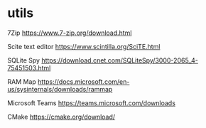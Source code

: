 # utils

7Zip
https://www.7-zip.org/download.html

Scite text editor
https://www.scintilla.org/SciTE.html

SQLite Spy
https://download.cnet.com/SQLiteSpy/3000-2065_4-75451503.html

RAM Map
https://docs.microsoft.com/en-us/sysinternals/downloads/rammap

Microsoft Teams
https://teams.microsoft.com/downloads

CMake
https://cmake.org/download/
